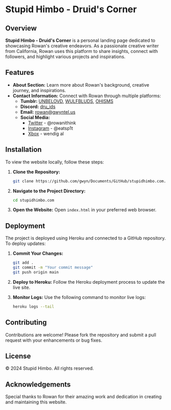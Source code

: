 # Stupid Himbo - Druid's Corner

## Overview

**Stupid Himbo - Druid's Corner** is a personal landing page dedicated to showcasing Rowan's creative endeavors. As a passionate creative writer from California, Rowan uses this platform to share insights, connect with followers, and highlight various projects and inspirations.

## Features

- **About Section:** Learn more about Rowan's background, creative journey, and inspirations.
- **Contact Information:** Connect with Rowan through multiple platforms:
  - **Tumblr:** [UNBELOVD](https://unbelovd.tumblr.com), [WULFBLUDS](https://wulfbluds.tumblr.com), [OHISMS](https://ohisms.tumblr.com)
  - **Discord:** [dru_ids](https://discord.com/users/1064696730060337252)
  - **Email:** [rowan@gwyntel.us](mailto:rowan@gwyntel.us)
  - **Social Media:**
    - [Twitter](https://twitter.com/rowanithink) - @rowanithink
    - [Instagram](https://instagram.com/eatsp1t) - @eatsp1t
    - [Xbox](https://account.xbox.com/profile?gamertag=wendigal) - wendig al

## Installation

To view the website locally, follow these steps:

1. **Clone the Repository:**
    ```bash
    git clone https://github.com/gwyn/Documents/GitHub/stupidhimbo.com.git
    ```

2. **Navigate to the Project Directory:**
    ```bash
    cd stupidhimbo.com
    ```

3. **Open the Website:**
    Open `index.html` in your preferred web browser.

## Deployment

The project is deployed using Heroku and connected to a GitHub repository. To deploy updates:

1. **Commit Your Changes:**
    ```bash
    git add .
    git commit -m "Your commit message"
    git push origin main
    ```

2. **Deploy to Heroku:**
    Follow the Heroku deployment process to update the live site.

3. **Monitor Logs:**
    Use the following command to monitor live logs:
    ```bash
    heroku logs --tail
    ```

## Contributing

Contributions are welcome! Please fork the repository and submit a pull request with your enhancements or bug fixes.

## License

© 2024 Stupid Himbo. All rights reserved.

## Acknowledgements

Special thanks to Rowan for their amazing work and dedication in creating and maintaining this website.
